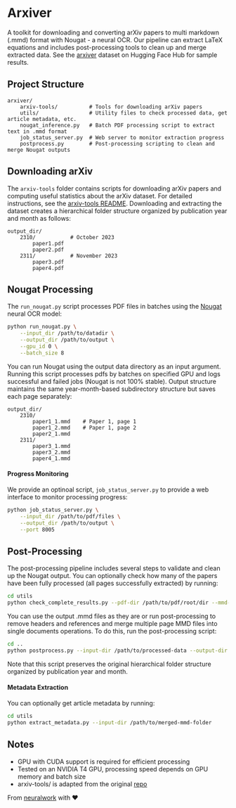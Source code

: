 # Arxiver

A toolkit for downloading and converting arXiv papers to multi markdown (.mmd) format with Nougat - a neural OCR. Our pipeline can extract LaTeX equations and includes post-processing tools to clean up and merge extracted data. See the [arxiver](https://huggingface.co/datasets/neuralwork/arxiver) dataset on Hugging Face Hub for sample results.

## Project Structure
```
arxiver/
    arxiv-tools/          # Tools for downloading arXiv papers
    utils/                # Utility files to check processed data, get article metadata, etc.
    nougat_inference.py   # Batch PDF processing script to extract text in .mmd format
    job_status_server.py  # Web server to monitor extraction progress
    postprocess.py        # Post-processing scripting to clean and merge Nougat outputs
```

## Downloading arXiv

The `arxiv-tools` folder contains scripts for downloading arXiv papers and computing useful statistics about the arXiv dataset. For detailed instructions, see the [arxiv-tools README](arxiv-tools/README.md). Downloading and extracting the dataset creates a hierarchical folder structure organized by publication year and month as follows:

```
output_dir/
    2310/           # October 2023
        paper1.pdf
        paper2.pdf
    2311/           # November 2023
        paper3.pdf
        paper4.pdf
```

## Nougat Processing

The `run_nougat.py` script processes PDF files in batches using the [Nougat](https://arxiv.org/abs/2308.13418) neural OCR model:

```bash
python run_nougat.py \
    --input_dir /path/to/datadir \
    --output_dir /path/to/output \
    --gpu_id 0 \
    --batch_size 8
```

You can run Nougat using the output data directory as an input argument. Running this script processes pdfs by batches on specified GPU and logs successful and failed jobs (Nougat is not 100% stable). Output structure maintains the same year-month-based subdirectory structure but saves each page separately:
```
output_dir/
    2310/
        paper1_1.mmd    # Paper 1, page 1
        paper1_2.mmd    # Paper 1, page 2
        paper2_1.mmd
    2311/
        paper3_1.mmd
        paper3_2.mmd
        paper4_1.mmd
```

#### Progress Monitoring
We provide an optinoal script, `job_status_server.py` to provide a web interface to monitor processing progress:

```bash
python job_status_server.py \
    --input_dir /path/to/pdf/files \
    --output_dir /path/to/output \
    --port 8005
```


## Post-Processing
The post-processing pipeline includes several steps to validate and clean up the Nougat output. You can optionally check how many of the papers have been fully processed (all pages successfully extracted) by running:
```bash
cd utils
python check_complete_results.py --pdf-dir /path/to/pdf/root/dir --mmd-dir /path/to/mmd/root/dir
```

You can use the output .mmd files as they are or run post-processing to remove headers and references and merge multiple page MMD files into single documents operations. To do this, run the post-processing script:
```bash
cd ..
python postprocess.py --input-dir /path/to/processed-data --output-dir /path/to/output
```

Note that this script preserves the original hierarchical folder structure organized by publication year and month.

#### Metadata Extraction
You can optionally get article metadata by running:
```bash
cd utils
python extract_metadata.py --input-dir /path/to/merged-mmd-folder
```

## Notes
- GPU with CUDA support is required for efficient processing
- Tested on an NVIDIA T4 GPU, processing speed depends on GPU memory and batch size
- arxiv-tools/ is adapted from the original [repo](https://github.com/armancohan/arxiv-tools)

From [neuralwork](https://neuralwork.ai/) with :heart:
